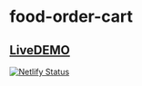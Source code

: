 # food-order-cart

## [LiveDEMO](https://pizza-order-cart.netlify.app/)

[![Netlify Status](https://api.netlify.com/api/v1/badges/9d20b65d-df60-4fd5-8fea-ed28a577efd8/deploy-status)](https://app.netlify.com/sites/pizza-order-cart/deploys)
